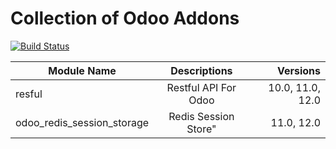 # Collection of Odoo Addons
[![Build Status](https://travis-ci.com/ajepe/odoo-addons.svg?branch=12.0)](https://travis-ci.com/ajepe/odoo-addons)

| Module Name        | Descriptions       | Versions  |
| ------------- |:-------------:| -----:|
| resful    | Restful API For Odoo  | 10.0, 11.0, 12.0 |
| odoo_redis_session_storage    | Redis Session Store"  | 11.0, 12.0 |
